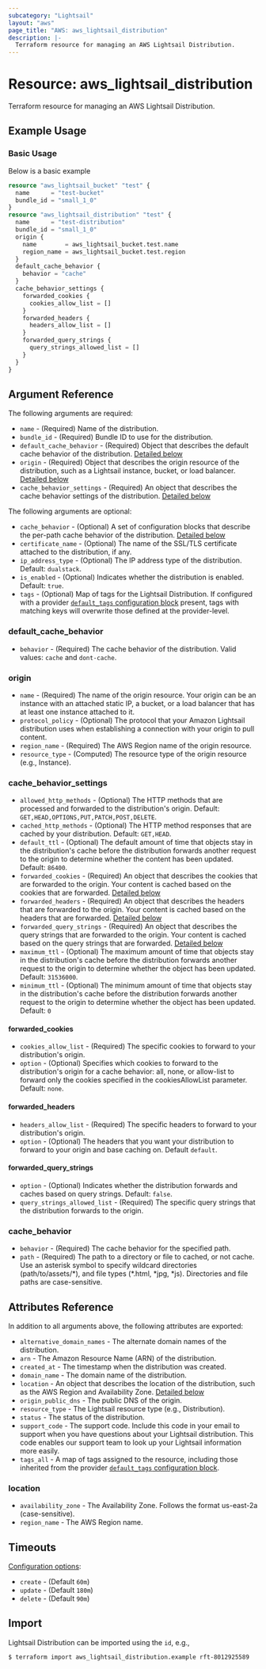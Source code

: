 ```yaml
---
subcategory: "Lightsail"
layout: "aws"
page_title: "AWS: aws_lightsail_distribution"
description: |-
  Terraform resource for managing an AWS Lightsail Distribution.
---
```


# Resource: aws_lightsail_distribution

Terraform resource for managing an AWS Lightsail Distribution.

## Example Usage

### Basic Usage

Below is a basic example

```terraform
resource "aws_lightsail_bucket" "test" {
  name      = "test-bucket"
  bundle_id = "small_1_0"
}
resource "aws_lightsail_distribution" "test" {
  name      = "test-distribution"
  bundle_id = "small_1_0"
  origin {
    name        = aws_lightsail_bucket.test.name
    region_name = aws_lightsail_bucket.test.region
  }
  default_cache_behavior {
    behavior = "cache"
  }
  cache_behavior_settings {
    forwarded_cookies {
      cookies_allow_list = []
    }
    forwarded_headers {
      headers_allow_list = []
    }
    forwarded_query_strings {
      query_strings_allowed_list = []
    }
  }
}
```

## Argument Reference

The following arguments are required:

* `name` - (Required) Name of the distribution.
* `bundle_id` - (Required) Bundle ID to use for the distribution.
* `default_cache_behavior` - (Required) Object that describes the default cache behavior of the distribution. [Detailed below](#default_cache_behavior)
* `origin` - (Required) Object that describes the origin resource of the distribution, such as a Lightsail instance, bucket, or load balancer. [Detailed below](#origin)
* `cache_behavior_settings` - (Required) An object that describes the cache behavior settings of the distribution. [Detailed below](#cache_behavior_settings)

The following arguments are optional:

* `cache_behavior` - (Optional) A set of configuration blocks that describe the per-path cache behavior of the distribution. [Detailed below](#cache_behavior)
* `certificate_name` - (Optional) The name of the SSL/TLS certificate attached to the distribution, if any.
* `ip_address_type` - (Optional) The IP address type of the distribution. Default: `dualstack`.
* `is_enabled` - (Optional) Indicates whether the distribution is enabled. Default: `true`.
* `tags` - (Optional) Map of tags for the Lightsail Distribution. If
  configured with a provider
  [`default_tags` configuration block](https://registry.terraform.io/providers/hashicorp/aws/latest/docs#default_tags-configuration-block)
  present, tags with matching keys will overwrite those defined at the provider-level.

### default_cache_behavior

* `behavior` - (Required) The cache behavior of the distribution. Valid values: `cache` and `dont-cache`.

### origin

* `name` - (Required) The name of the origin resource. Your origin can be an instance with an attached static IP, a bucket, or a load balancer that has at least one instance attached to it.
* `protocol_policy` - (Optional) The protocol that your Amazon Lightsail distribution uses when establishing a connection with your origin to pull content.
* `region_name` - (Required) The AWS Region name of the origin resource.
* `resource_type` - (Computed) The resource type of the origin resource (e.g., Instance).

### cache_behavior_settings

* `allowed_http_methods` - (Optional) The HTTP methods that are processed and forwarded to the distribution's origin. Default: `GET,HEAD,OPTIONS,PUT,PATCH,POST,DELETE`.
* `cached_http_methods` - (Optional) The HTTP method responses that are cached by your distribution. Default: `GET,HEAD`.
* `default_ttl` - (Optional) The default amount of time that objects stay in the distribution's cache before the distribution forwards another request to the origin to determine whether the content has been updated. Default: `86400`.
* `forwarded_cookies` - (Required) An object that describes the cookies that are forwarded to the origin. Your content is cached based on the cookies that are forwarded. [Detailed below](#forwarded_cookies)
* `forwarded_headers` - (Required) An object that describes the headers that are forwarded to the origin. Your content is cached based on the headers that are forwarded. [Detailed below](#forwarded_headers)
* `forwarded_query_strings` - (Required) An object that describes the query strings that are forwarded to the origin. Your content is cached based on the query strings that are forwarded. [Detailed below](#forwarded_query_strings)
* `maximum_ttl` - (Optional) The maximum amount of time that objects stay in the distribution's cache before the distribution forwards another request to the origin to determine whether the object has been updated. Default: `31536000`.
* `minimum_ttl` - (Optional) The minimum amount of time that objects stay in the distribution's cache before the distribution forwards another request to the origin to determine whether the object has been updated. Default: `0`

#### forwarded_cookies

* `cookies_allow_list` - (Required) The specific cookies to forward to your distribution's origin.
* `option` - (Optional) Specifies which cookies to forward to the distribution's origin for a cache behavior: all, none, or allow-list to forward only the cookies specified in the cookiesAllowList parameter. Default: `none`.

#### forwarded_headers

* `headers_allow_list` - (Required) The specific headers to forward to your distribution's origin.
* `option` - (Optional) The headers that you want your distribution to forward to your origin and base caching on. Default `default`.

#### forwarded_query_strings

* `option` - (Optional) Indicates whether the distribution forwards and caches based on query strings. Default: `false`.
* `query_strings_allowed_list` - (Required) The specific query strings that the distribution forwards to the origin.

### cache_behavior

* `behavior` - (Required) The cache behavior for the specified path.
* `path` - (Required) The path to a directory or file to cached, or not cache. Use an asterisk symbol to specify wildcard directories (path/to/assets/\*), and file types (\*.html, \*jpg, \*js). Directories and file paths are case-sensitive.

## Attributes Reference

In addition to all arguments above, the following attributes are exported:

* `alternative_domain_names` - The alternate domain names of the distribution.
* `arn` - The Amazon Resource Name (ARN) of the distribution.
* `created_at` - The timestamp when the distribution was created.
* `domain_name` - The domain name of the distribution.
* `location` - An object that describes the location of the distribution, such as the AWS Region and Availability Zone. [Detailed below](#location)
* `origin_public_dns` - The public DNS of the origin.
* `resource_type` - The Lightsail resource type (e.g., Distribution).
* `status` - The status of the distribution.
* `support_code` - The support code. Include this code in your email to support when you have questions about your Lightsail distribution. This code enables our support team to look up your Lightsail information more easily.
* `tags_all` - A map of tags assigned to the resource, including those inherited from the provider [`default_tags` configuration block](https://registry.terraform.io/providers/hashicorp/aws/latest/docs#default_tags-configuration-block).

### location

* `availability_zone` - The Availability Zone. Follows the format us-east-2a (case-sensitive).
* `region_name` - The AWS Region name.

## Timeouts

[Configuration options](https://developer.hashicorp.com/terraform/language/resources/syntax#operation-timeouts):

* `create` - (Default `60m`)
* `update` - (Default `180m`)
* `delete` - (Default `90m`)

## Import

Lightsail Distribution can be imported using the `id`, e.g.,

```
$ terraform import aws_lightsail_distribution.example rft-8012925589
```
